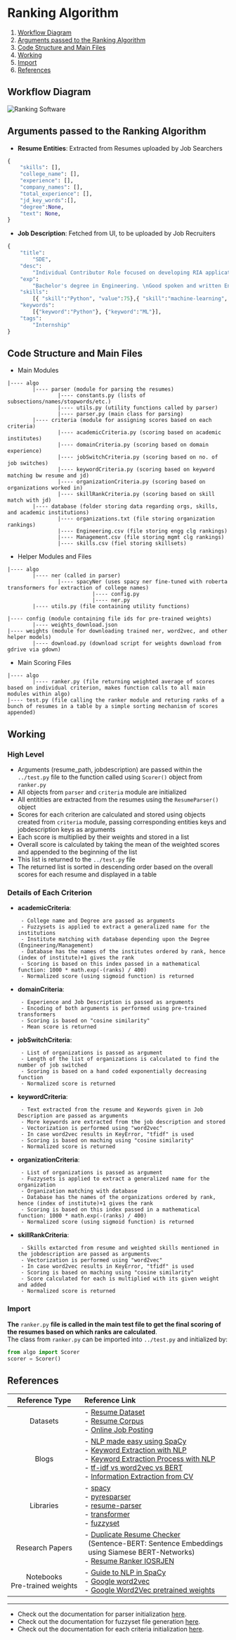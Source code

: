 # Ranking Algorithm

1. [Workflow Diagram](#workflow-diagram)
2. [Arguments passed to the Ranking Algorithm](#arguments-passed-to-the-ranking-algorithm)
3. [Code Structure and Main Files](#code-structure-and-main-files)
4. [Working](#working)
5. [Import](#import)
6. [References](#references)

## Workflow Diagram
![Ranking Software](https://user-images.githubusercontent.com/67551786/181000868-99f1d41c-965d-44bf-bab2-b38588cafab6.png)


## Arguments passed to the Ranking Algorithm
- **Resume Entities**: Extracted from Resumes uploaded by Job Searchers
```python
{
    "skills": [],
    "college_name": [],
    "experience": [],
    "company_names": [],
    "total_experience": [],
    "jd_key_words":[],
    "degree":None,
    "text": None,
}
```
- **Job Description**: Fetched from UI, to be uploaded by Job Recruiters
```python
{
    "title":
        "SDE",
    "desc":
        "Individual Contributor Role focused on developing RIA application using ML",
    "exp": 
        "Bachelor's degree in Engineering. \nGood spoken and written English skills to effectively communicate technical concepts. \nStrong logical, analytical skills and a systematic problem solving approach. \nGood understanding of Software Development Life Cycle (SDLC).\nDetail oriented, results driven, accountable and ability to work with multiple priorities.\nAbility to research and report on a variety of issues using problem solving skills.\nAbility to interact with integrity and a high level of professionalism with all levels of team members and management.\nAbility to make timely and independent judgment decisions while working in a fast paced and results-driven environment",
    "skills": 
        [{ "skill":"Python", "value":75},{ "skill":"machine-learning", "value":25}],
    "keywords":
        [{"keyword":"Python"}, {"keyword":"ML"}],
    "tags":
        "Internship"
}
```

## Code Structure and Main Files
- Main Modules
```
|---- algo
        |---- parser (module for parsing the resumes)
                |---- constants.py (lists of subsections/names/stopwords/etc.)
                |---- utils.py (utility functions called by parser)
                |---- parser.py (main class for parsing)
        |---- criteria (module for assigning scores based on each criteria)
                |---- academicCriteria.py (scoring based on academic institutes)
                |---- domainCriteria.py (scoring based on domain experience)
                |---- jobSwitchCriteria.py (scoring based on no. of job switches)
                |---- keywordCriteria.py (scoring based on keyword matching bw resume and jd)
                |---- organizationCriteria.py (scoring based on organizations worked in)
                |---- skillRankCriteria.py (scoring based on skill match with jd)
        |---- database (folder storing data regarding orgs, skills, and academic institutions)
                |---- organizations.txt (file storing organization rankings)
                |---- Engineering.csv (file storing engg clg rankings)
                |---- Management.csv (file storing mgmt clg rankings)
                |---- skills.csv (fiel storing skillsets)
```

- Helper Modules and Files
```
|---- algo
        |---- ner (called in parser)
                |---- spacyNer (uses spacy ner fine-tuned with roberta transformers for extraction of college names)
                           |---- config.py
                           |---- ner.py
        |---- utils.py (file containing utility functions)
        
|---- config (module containing file ids for pre-trained weights)
        |---- weights_download.json
|---- weights (module for downloading trained ner, word2vec, and other helper models)
        |---- download.py (download script for weights download from gdrive via gdown)
```

- Main Scoring Files
```
|---- algo
        |---- ranker.py (file returning weighted average of scores based on individual criterion, makes function calls to all main modules within algo)
|---- test.py (file calling the ranker module and returing ranks of a bunch of resumes in a table by a simple sorting mechanism of scores appended)
```

## Working
### High Level
- Arguments (resume_path, jobdescription) are passed within the `../test.py` file to the function called using `Scorer()` object from `ranker.py`
- All objects from `parser` and `criteria` module are initialized 
- All entitities are extracted from the resumes using the `ResumeParser()` object
- Scores for each criterion are calculated and stored using objects created from `criteria` module, passing corresponding entities keys and jobdescription keys as arguments
- Each score is multiplied by their weights and stored in a list
- Overall score is calculated by taking the mean of the weighted scores and appended to the beginning of the list
- This list is returned to the `../test.py` file
- The returned list is sorted in descending order based on the overall scores for each resume and displayed in a table

### Details of Each Criterion
- **academicCriteria**: 
        
       - College name and Degree are passed as arguments 
       - Fuzzysets is applied to extract a generalized name for the institutions
       - Institute matching with database depending upon the Degree (Engineering/Management)
       - Database has the names of the institutes ordered by rank, hence (index of institute)+1 gives the rank
       - Scoring is based on this index passed in a mathematical function: 1000 * math.exp(-(ranks) / 400)
       - Normalized score (using sigmoid function) is returned
       
- **domainCriteria**:

       - Experience and Job Description is passed as arguments
       - Encoding of both arguments is performed using pre-trained transformers
       - Scoring is based on "cosine similarity" 
       - Mean score is returned
       
- **jobSwitchCriteria**:

       - List of organizations is passed as argument
       - Length of the list of organizations is calculated to find the number of job switched
       - Scoring is based on a hand coded exponentially decreasing function
       - Normalized score is returned
       
- **keywordCriteria**:

       - Text extracted from the resume and Keywords given in Job Description are passed as arguments
       - More keywords are extracted from the job description and stored
       - Vectorization is performed using "word2vec" 
       - In case word2vec results in KeyError, "tfidf" is used
       - Scoring is based on maching using "cosine similarity"
       - Normalized score is returned
       
- **organizationCriteria**:

       - List of organizations is passed as argument
       - Fuzzysets is applied to extract a generalized name for the organization
       - Organization matching with database
       - Database has the names of the organizations ordered by rank, hence (index of institute)+1 gives the rank
       - Scoring is based on this index passed in a mathematical function: 1000 * math.exp(-(ranks) / 400)
       - Normalized score (using sigmoid function) is returned
       
- **skillRankCriteria**:

       - Skills extarcted from resume and weighted skills mentioned in the jobdescription are passed as arguments
       - Vectorization is performed using "word2vec" 
       - In case word2vec results in KeyError, "tfidf" is used
       - Scoring is based on maching using "cosine similarity"
       - Score calculated for each is multiplied with its given weight and added
       - Normalized score is returned

### Import
**The** `ranker.py` **file is called in the main test file to get the final scoring of the resumes based on which ranks are calculated**. <br>
The class from `ranker.py` can be imported into `../test.py` and initialized by:
```python
from algo import Scorer
scorer = Scorer()
```

## References
Reference Type | Reference Link 
:----------: | :----------- |
Datasets | - [Resume Dataset](https://www.kaggle.com/datasets/gauravduttakiit/resume-dataset) <br> - [Resume Corpus](https://github.com/florex/resume_corpus) <br> - [Online Job Posting](https://www.kaggle.com/datasets/madhab/jobposts/code?resource=download) <br> 
Blogs | - [NLP made easy using SpaCy](https://www.analyticsvidhya.com/blog/2017/04/natural-language-processing-made-easy-using-spacy-%E2%80%8Bin-python/) <br> - [Keyword Extraction with NLP](https://www.andyfitzgeraldconsulting.com/writing/keyword-extraction-nlp/) <br> - [Keyword Extraction Process with NLP](https://towardsdatascience.com/keyword-extraction-process-in-python-with-natural-language-processing-nlp-d769a9069d5c) <br> - [tf-idf vs word2vec vs BERT](https://towardsdatascience.com/text-classification-with-nlp-tf-idf-vs-word2vec-vs-bert-41ff868d1794) <br> - [Information Extraction from CV](https://www.hindawi.com/journals/mpe/2018/5761287/) |
Libraries | - [spacy](https://spacy.io/) <br> - [pyresparser](https://omkarpathak.in/pyresparser/) <br> - [resume-parser](https://pypi.org/project/resume-parser/) <br> - [transformer](https://huggingface.co/docs/transformers/index) <br> - [fuzzyset](https://pypi.org/project/fuzzyset/) <br> 
Research Papers | - [Duplicate Resume Checker](https://arxiv.org/abs/1908.10084) <br> &nbsp; (Sentence-BERT: Sentence Embeddings <br> &nbsp; using Siamese BERT-Networks) <br> - [Resume Ranker IOSRJEN](https://www.researchgate.net/publication/335219236_Resume_Ranker)
Notebooks <br> Pre-trained weights | - [Guide to NLP in SpaCy](https://www.kaggle.com/code/nirant/hitchhiker-s-guide-to-nlp-in-spacy/notebook) <br> - [Google word2vec](https://code.google.com/archive/p/word2vec/) <br> - [Google Word2Vec pretrained weights](https://huggingface.co/fse/word2vec-google-news-300)

<hr>

- Check out the documentation for parser initialization [here](https://github.com/RameshSankarS/TEAM-B4/blob/main/ranker/algo/parser/README.md).
- Check out the documentation for fuzzyset file generation [here](https://github.com/RameshSankarS/TEAM-B4/blob/main/ranker/algo/fuzzysets/README.md).
- Check out the documentation for each criteria initialization [here](https://github.com/RameshSankarS/TEAM-B4/blob/main/ranker/algo/criteria/README.md).

